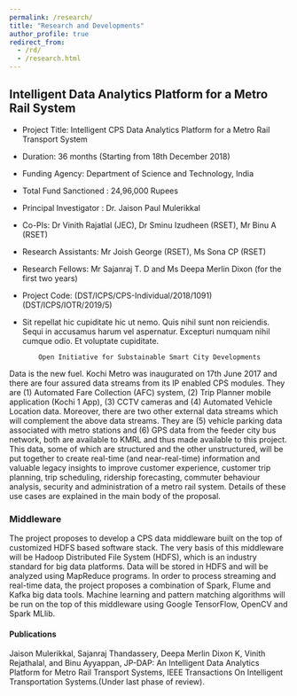 ```yaml
---
permalink: /research/
title: "Research and Developments"
author_profile: true
redirect_from:
  - /rd/
  - /research.html
---
```


## Intelligent Data Analytics Platform for a Metro Rail System

* Project Title: Intelligent CPS Data Analytics Platform for a Metro Rail Transport System
* Duration: 36 months (Starting from 18th December 2018)
* Funding Agency: Department of Science and Technology, India
* Total Fund Sanctioned : 24,96,000 Rupees
* Principal Investigator : Dr. Jaison Paul Mulerikkal
* Co-PIs: Dr Vinith Rajatlal (JEC), Dr Sminu Izudheen (RSET), Mr Binu A (RSET)
* Research Assistants: Mr Joish George (RSET), Ms Sona CP (RSET)
* Research Fellows: Mr Sajanraj T. D and Ms Deepa Merlin Dixon (for the first two years)
* Project Code: (DST/ICPS/CPS-Individual/2018/1091) (DST/ICPS/IOTR/2019/5)
* Sit repellat hic cupiditate hic ut nemo. Quis nihil sunt non reiciendis. Sequi in accusamus harum vel aspernatur. Excepturi numquam nihil cumque odio. Et voluptate cupiditate.

          Open Initiative for Substainable Smart City Developments

Data is the new fuel. Kochi Metro was inaugurated on 17th June 2017 and there are four assured data streams from its IP enabled CPS modules. They are (1) Automated Fare Collection (AFC) system, (2) Trip Planner mobile application (Kochi 1 App), (3) CCTV cameras and (4) Automated Vehicle Location data. Moreover, there are two other external data streams which will complement the above data streams. They are (5) vehicle parking data associated with metro stations and (6) GPS data from the feeder city bus network, both are available to KMRL and thus made available to this project. This data, some of which are structured and the other unstructured, will be put together to create real-time (and near-real-time) information and valuable legacy insights to improve customer experience, customer trip planning, trip scheduling, ridership forecasting, commuter behaviour analysis, security and administration of a metro rail system. Details of these use cases are explained in the main body of the proposal.

### Middleware

The project proposes to develop a CPS data middleware built on the top of customized HDFS based software stack. The very basis of this middleware will be Hadoop Distributed File System (HDFS), which is an industry standard for big data platforms. Data will be stored in HDFS and will be analyzed using MapReduce programs. In order to process streaming and real-time data, the project proposes a combination of Spark, Flume and Kafka big data tools. Machine learning and pattern matching algorithms will be run on the top of this middleware using Google TensorFlow, OpenCV and Spark MLlib.

#### Publications
Jaison Mulerikkal, Sajanraj Thandassery, Deepa Merlin Dixon K, Vinith Rejathalal, and Binu Ayyappan, JP-DAP: An Intelligent Data Analytics Platform for Metro Rail Transport Systems, IEEE Transactions On Intelligent Transportation Systems.(Under last phase of review).
